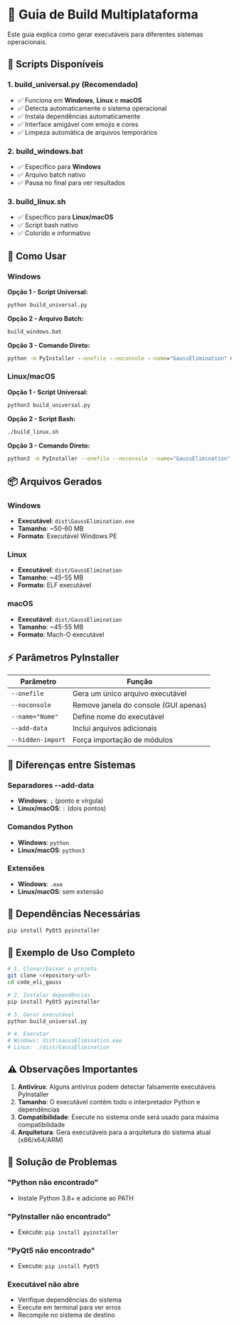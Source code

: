 # 🔨 Guia de Build Multiplataforma

Este guia explica como gerar executáveis para diferentes sistemas operacionais.

## 🎯 Scripts Disponíveis

### 1. **build_universal.py** (Recomendado)
- ✅ Funciona em **Windows**, **Linux** e **macOS**
- ✅ Detecta automaticamente o sistema operacional
- ✅ Instala dependências automaticamente
- ✅ Interface amigável com emojis e cores
- ✅ Limpeza automática de arquivos temporários

### 2. **build_windows.bat**
- ✅ Específico para **Windows**
- ✅ Arquivo batch nativo
- ✅ Pausa no final para ver resultados

### 3. **build_linux.sh**
- ✅ Específico para **Linux/macOS** 
- ✅ Script bash nativo
- ✅ Colorido e informativo

## 🚀 Como Usar

### Windows

**Opção 1 - Script Universal:**
```cmd
python build_universal.py
```

**Opção 2 - Arquivo Batch:**
```cmd
build_windows.bat
```

**Opção 3 - Comando Direto:**
```cmd
python -m PyInstaller --onefile --noconsole --name="GaussElimination" main.py
```

### Linux/macOS

**Opção 1 - Script Universal:**
```bash
python3 build_universal.py
```

**Opção 2 - Script Bash:**
```bash
./build_linux.sh
```

**Opção 3 - Comando Direto:**
```bash
python3 -m PyInstaller --onefile --noconsole --name="GaussElimination" main.py
```

## 📦 Arquivos Gerados

### Windows
- **Executável**: `dist\GaussElimination.exe`
- **Tamanho**: ~50-60 MB
- **Formato**: Executável Windows PE

### Linux
- **Executável**: `dist/GaussElimination`
- **Tamanho**: ~45-55 MB  
- **Formato**: ELF executável

### macOS
- **Executável**: `dist/GaussElimination`
- **Tamanho**: ~45-55 MB
- **Formato**: Mach-O executável

## ⚡ Parâmetros PyInstaller

| Parâmetro | Função |
|-----------|--------|
| `--onefile` | Gera um único arquivo executável |
| `--noconsole` | Remove janela do console (GUI apenas) |
| `--name="Nome"` | Define nome do executável |
| `--add-data` | Inclui arquivos adicionais |
| `--hidden-import` | Força importação de módulos |

## 🎨 Diferenças entre Sistemas

### Separadores --add-data
- **Windows**: `;` (ponto e vírgula)
- **Linux/macOS**: `:` (dois pontos)

### Comandos Python
- **Windows**: `python`
- **Linux/macOS**: `python3`

### Extensões
- **Windows**: `.exe`
- **Linux/macOS**: sem extensão

## 🔧 Dependências Necessárias

```bash
pip install PyQt5 pyinstaller
```

## 📝 Exemplo de Uso Completo

```bash
# 1. Clonar/baixar o projeto
git clone <repository-url>
cd code_eli_gauss

# 2. Instalar dependências
pip install PyQt5 pyinstaller

# 3. Gerar executável
python build_universal.py

# 4. Executar
# Windows: dist\GaussElimination.exe
# Linux: ./dist/GaussElimination
```

## ⚠️ Observações Importantes

1. **Antivírus**: Alguns antivírus podem detectar falsamente executáveis PyInstaller
2. **Tamanho**: O executável contém todo o interpretador Python e dependências
3. **Compatibilidade**: Execute no sistema onde será usado para máxima compatibilidade
4. **Arquitetura**: Gera executáveis para a arquitetura do sistema atual (x86/x64/ARM)

## 🐛 Solução de Problemas

### "Python não encontrado"
- Instale Python 3.8+ e adicione ao PATH

### "PyInstaller não encontrado"  
- Execute: `pip install pyinstaller`

### "PyQt5 não encontrado"
- Execute: `pip install PyQt5`

### Executável não abre
- Verifique dependências do sistema
- Execute em terminal para ver erros
- Recompile no sistema de destino
